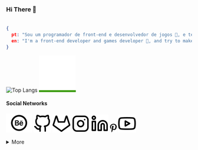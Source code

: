 ### Hi There 👋

```json

{
  pt: "Sou um programador de front-end e desenvolvedor de jogos 👾, e tento fazer animações",
  en: "I'm a front-end developer and games developer 👾, and try to make animations",
}

```

![Top Langs](https://github-readme-stats.vercel.app/api/top-langs/?username=201flaviosilva&exclude_repo=github-readme-stats,anuraghazra.github.io)
<img src="./Assets/BallAnimation.gif" alt="Ball Animation" title="Ball Animation" style="width:100px;"/>


#### Social Networks

[![Behance](./Assets/icons/Behance.svg "Behance")](https://www.behance.net/meiagaspe)
[![GitHub](./Assets/icons/GitHub.svg "GitHub")](https://github.com/201flaviosilva)
[![GitLab](./Assets/icons/GitLab.svg "GitLab")](https://gitlab.com/201flaviosilva)
[![Instagram](./Assets/icons/Instagram.svg "Instagram")](https://www.instagram.com/meiagaspea/)
[![Linkedin](./Assets/icons/Linkedin.svg "Linkedin")](https://www.linkedin.com/in/fl%C3%A1vio-silva-2b069b146/)
[<img src="./Assets/icons/Pinterest.svg" alt="Pinterest" title="Pinterest" style="width:18px;"/>](https://www.pinterest.pt/MeiaGaspea/)
[![Youtube](./Assets/icons/Youtube.svg "Youtube")](https://www.youtube.com/channel/UCUqmAAgOoVVMpxykzPNCSUw)


<details>
  <summary>More</summary>

- [Personal Projects](./More/README.md);
- [Mangito](./More/README.md);
- [Social Networks](./More/Stats.md);

</details>

<!-- --- -->
<!-- [More Ideas](https://github.com/abhisheknaiidu/awesome-github-profile-readme); -->
